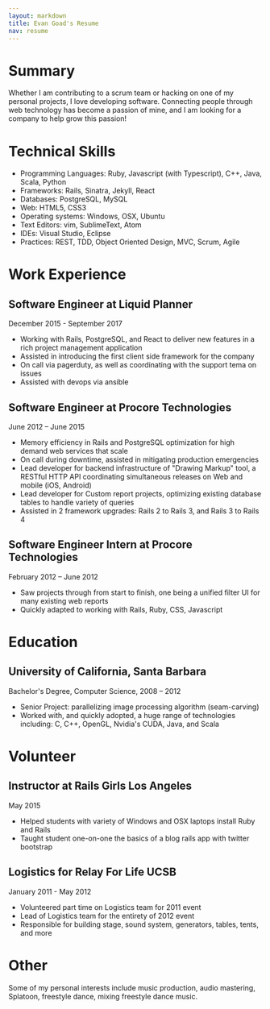 ```yaml
---
layout: markdown
title: Evan Goad's Resume 
nav: resume
---
```


# Summary 

Whether I am contributing to a scrum team or hacking on one of my personal
projects, I love developing software. Connecting people through web technology
has become a passion of mine, and I am looking for a company to help grow this
passion! 

# Technical Skills 

- Programming Languages: Ruby, Javascript (with Typescript), C++, Java, Scala, Python
- Frameworks: Rails, Sinatra, Jekyll, React
- Databases: PostgreSQL, MySQL
- Web: HTML5, CSS3
- Operating systems: Windows, OSX, Ubuntu
- Text Editors: vim, SublimeText, Atom
- IDEs: Visual Studio, Eclipse
- Practices: REST, TDD, Object Oriented Design, MVC, Scrum, Agile

# Work Experience

## Software Engineer at Liquid Planner

December 2015 - September 2017

- Working with Rails, PostgreSQL, and React to deliver new features in a rich
  project management application
- Assisted in introducing the first client side framework for the company
- On call via pagerduty, as well as coordinating with the support tema on issues 
- Assisted with devops via ansible

## Software Engineer at Procore Technologies

June 2012 – June 2015

- Memory efficiency in Rails and PostgreSQL optimization for high demand
  web services that scale
- On call during downtime, assisted in mitigating production emergencies
- Lead developer for backend infrastructure of "Drawing Markup" tool, a RESTful
  HTTP API coordinating simultaneous releases on Web and mobile (iOS, Android)
- Lead developer for Custom report projects, optimizing existing database tables
  to handle variety of queries
- Assisted in 2 framework upgrades: Rails 2 to Rails 3, and Rails 3 to Rails 4 

## Software Engineer Intern at Procore Technologies

February 2012 – June 2012

- Saw projects through from start to finish, one being a unified filter UI for
  many existing web reports
- Quickly adapted to working with Rails, Ruby, CSS, Javascript

# Education

## University of California, Santa Barbara

Bachelor's Degree, Computer Science, 2008 – 2012

- Senior Project: parallelizing image processing algorithm (seam-carving)
- Worked with, and quickly adopted, a huge range of technologies including: C,
  C++, OpenGL, Nvidia's CUDA, Java, and Scala

# Volunteer

## Instructor at Rails Girls Los Angeles

May 2015

- Helped students with variety of Windows and OSX laptops install Ruby and Rails
- Taught student one-on-one the basics of a blog rails app with twitter
  bootstrap

## Logistics for Relay For Life UCSB

January 2011 - May 2012

- Volunteered part time on Logistics team for 2011 event
- Lead of Logistics team for the entirety of 2012 event
- Responsible for building stage, sound system, generators, tables, tents, and
  more

# Other

Some of my personal interests include music production, audio mastering,
Splatoon, freestyle dance, mixing freestyle dance music.
